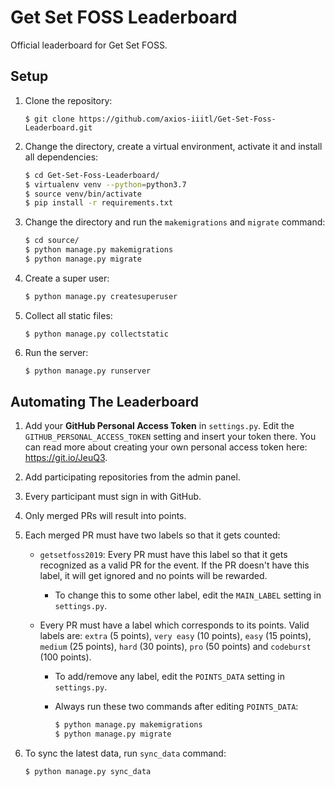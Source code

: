 # Get Set FOSS Leaderboard

Official leaderboard for Get Set FOSS.

## Setup

1. Clone the repository:

    ```
    $ git clone https://github.com/axios-iiitl/Get-Set-Foss-Leaderboard.git
    ```

2. Change the directory, create a virtual environment, activate it and install all dependencies:

    ```bash
    $ cd Get-Set-Foss-Leaderboard/
    $ virtualenv venv --python=python3.7
    $ source venv/bin/activate
    $ pip install -r requirements.txt
    ```

3. Change the directory and run the `makemigrations` and `migrate` command:

    ```bash
    $ cd source/
    $ python manage.py makemigrations
    $ python manage.py migrate
    ```

4. Create a super user:

    ```bash
    $ python manage.py createsuperuser
    ```

5. Collect all static files:

   ```
   $ python manage.py collectstatic
   ```

6. Run the server:

    ```bash
    $ python manage.py runserver
    ```

## Automating The Leaderboard

1. Add your **GitHub Personal Access Token** in `settings.py`. Edit the `GITHUB_PERSONAL_ACCESS_TOKEN` setting and insert your token there. You can read more about creating your own personal access token here: https://git.io/JeuQ3.
2. Add participating repositories from the admin panel.
3. Every participant must sign in with GitHub.
4. Only merged PRs will result into points.
5. Each merged PR must have two labels so that it gets counted:

    * `getsetfoss2019`: Every PR must have this label so that it gets recognized as a valid PR for the event. If the PR doesn't have this label, it will get ignored and no points will be rewarded.

        * To change this to some other label, edit the `MAIN_LABEL` setting in `settings.py`.

    * Every PR must have a label which corresponds to its points. Valid labels are: `extra` (5 points), `very easy` (10 points), `easy` (15 points), `medium` (25 points), `hard` (30 points), `pro` (50 points) and `codeburst` (100 points).

        * To add/remove any label, edit the `POINTS_DATA` setting in `settings.py`.

        * Always run these two commands after editing `POINTS_DATA`:

            ```bash
            $ python manage.py makemigrations
            $ python manage.py migrate
            ```

6. To sync the latest data, run `sync_data` command:

    ```bash
    $ python manage.py sync_data
    ```
